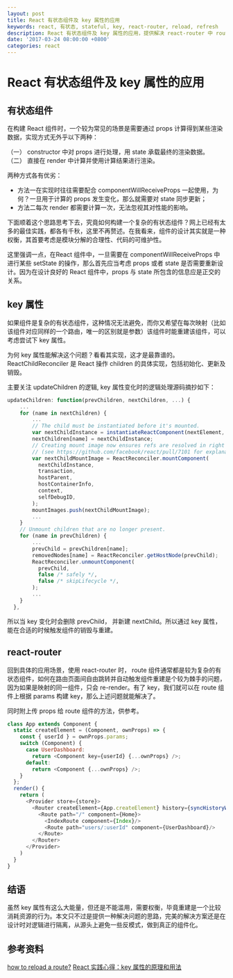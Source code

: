 ```yaml
---
layout: post
title: React 有状态组件及 key 属性的应用
keywords: react, 有状态, stateful, key, react-router, reload, refresh
description: React 有状态组件及 key 属性的应用，提供解决 react-router 中 route 组件刷新的新思路
date: '2017-03-24 08:00:00 +0800'
categories: react
---
```


# React 有状态组件及 key 属性的应用

## 有状态组件

在构建 React 组件时，一个较为常见的场景是需要通过 props 计算得到某些渲染数据，实现方式无外乎以下两种：

（一） constructor 中对 props 进行处理，用 state 承载最终的渲染数据。
（二） 直接在 render 中计算并使用计算结果进行渲染。

两种方式各有优劣：

- 方法一在实现时往往需要配合 componentWillReceiveProps 一起使用，为何？一旦用于计算的 props 发生变化，那么就需要对 state 同步更新；
- 方法二每次 render 都需要计算一次，无法忽视其对性能的影响。

下面顺着这个思路思考下去，究竟如何构建一个复杂的有状态组件？网上已经有太多的最佳实践，都各有千秋，这里不再赘述。在我看来，组件的设计其实就是一种权衡，其首要考虑是模块分解的合理性、代码的可维护性。

这里强调一点，在React 组件中，一旦需要在 componentWillReceiveProps 中进行某些 setState 的操作，那么首先应当考虑 props 或者 state 是否需要重新设计。因为在设计良好的 React 组件中，props 与 state 所包含的信息应是正交的关系。

## key 属性

如果组件是复杂的有状态组件，这种情况无法避免，而你又希望在每次映射（比如该组件对应同样的一个路由，唯一的区别就是参数）该组件时能重建该组件，可以考虑尝试下 key 属性。

为何 key 属性能解决这个问题？看看其实现，这才是最靠谱的。ReactChildReconciler 是 React 操作 children 的具体实现，包括初始化、更新及销毁。

主要关注 updateChildren 的逻辑, key 属性变化时的逻辑处理源码摘抄如下：

```javascript
updateChildren: function(prevChildren, nextChildren, ...) {
    ...
    for (name in nextChildren) {
        ...
        // The child must be instantiated before it's mounted.
        var nextChildInstance = instantiateReactComponent(nextElement, true);
        nextChildren[name] = nextChildInstance;
        // Creating mount image now ensures refs are resolved in right order
        // (see https://github.com/facebook/react/pull/7101 for explanation).
        var nextChildMountImage = ReactReconciler.mountComponent(
          nextChildInstance,
          transaction,
          hostParent,
          hostContainerInfo,
          context,
          selfDebugID,
        );
        mountImages.push(nextChildMountImage);
        ...
    }
    // Unmount children that are no longer present.
    for (name in prevChildren) {
        ...
        prevChild = prevChildren[name];
        removedNodes[name] = ReactReconciler.getHostNode(prevChild);
        ReactReconciler.unmountComponent(
          prevChild,
          false /* safely */,
          false /* skipLifecycle */,
        );
        ...
    }
  },
```

所以当 key 变化时会删除 prevChild， 并新建 nextChild。所以通过 key 属性，能在合适的时候触发组件的销毁与重建。


## react-router

回到具体的应用场景，使用 react-router 时， route 组件通常都是较为复杂的有状态组件，如何在路由页面间自由跳转并自动触发组件重建是个较为棘手的问题，因为如果是映射的同一组件，只会 re-render。有了 key，我们就可以在 route 组件上根据 params 构建 key，那么上述问题就能解决了。

同时附上传 props 给 route 组件的方法，供参考。

```javascript
class App extends Component {
  static createElement = (Component, ownProps) => {
    const { userId } = ownProps.params;
    switch (Component) {
      case UserDashboard:
        return <Component key={userId} {...ownProps} />;
      default:
        return <Component {...ownProps} />;
    }
  };
  render() {
    return (
      <Provider store={store}>
        <Router createElement={App.createElement} history={syncHistoryWithStore(hashHistory, store)}>
          <Route path="/" component={Home}>
            <IndexRoute component={Index}/>
            <Route path="users/:userId" component={UserDashboard}/>
          </Route>
        </Router>
      </Provider>
    )
  }
}
```

## 结语

虽然 key 属性有这么大能量，但还是不能滥用，需要权衡，毕竟重建是一个比较消耗资源的行为。本文只不过是提供一种解决问题的思路，完美的解决方案还是在设计时对逻辑进行隔离，从源头上避免一些反模式，做到真正的组件化。


## 参考资料

[how to reload a route?](https://github.com/ReactTraining/react-router/issues/1982)
[React 实践心得：key 属性的原理和用法](http://taobaofed.org/blog/2016/08/24/react-key/)
